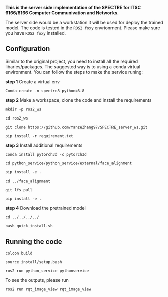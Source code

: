 **This is the server side implementation of the SPECTRE for ITSC 6166/8166 Computer Communivation and Networks.**

The server side would be a workstation it will be used for deploy the trained model. The code is tested in the `ROS2 foxy` envrionment. Please make sure you have `ROS2 foxy` installed.

## Configuration
Similar to the original project, you need to install all the required libaries/packages. The suggested way is to using a conda virtual environment. You can follow the steps to make the service runing:

**step 1** Create a virtual env

`Conda create -n spectre8 python=3.8`

**step 2** Make a workspace, clone the code and install the requirements

`mkdir -p ros2_ws`

`cd ros2_ws`

`git clone https://github.com/YanzeZhang97/SPECTRE_server_ws.git`

`pip install -r requirement.txt`

**step 3** Install additional requirements

`conda install pytorch3d -c pytorch3d`

`cd python_service/python_service/external/face_alignment`

`pip install -e .`

`cd ../face_alignment`

`git lfs pull`

`pip install -e .`

**step 4** Download the pretrained model

`cd ../../../../`

`bash quick_install.sh`

## Running the code

`colcon build`

`source install/setup.bash`

`ros2 run python_service pythonservice`

To see the outputs, please run

`ros2 run rqt_image_view rqt_image_view`